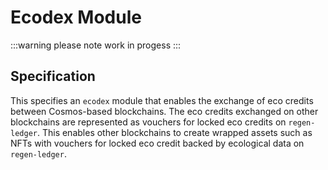# Ecodex Module

:::warning please note
work in progess
:::

<!-- This is a potential submission for the [Regen Bounty](https://gitcoin.co/issue/GreenNFT/GreenNFTs/3/100025306), which is "to provide a detailed specification of using Regen technology to create a way of integrated tokenized carbon credits to support meaningful and impactful ecological stewardship with NFTs". -->

## Specification

This specifies an `ecodex` module that enables the exchange of eco credits between Cosmos-based blockchains. The eco credits exchanged on other blockchains are represented as vouchers for locked eco credits on `regen-ledger`. This enables other blockchains to create wrapped assets such as NFTs with vouchers for locked eco credit backed by ecological data on `regen-ledger`.